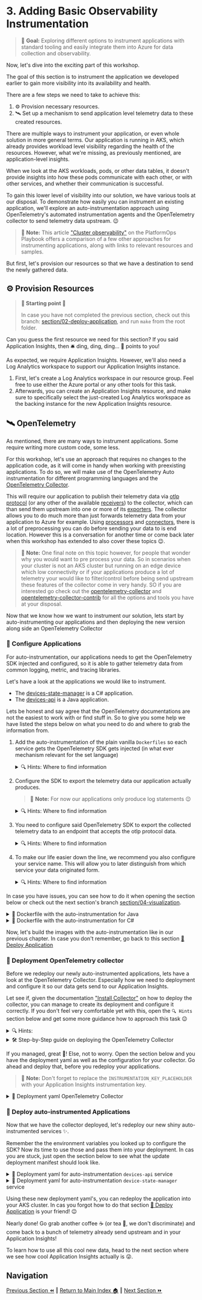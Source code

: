 # 3. Adding Basic Observability Instrumentation

>🎯 **Goal:** Exploring different options to instrument applications with standard tooling and easily integrate them into Azure for data collection and observability.

Now, let's dive into the exciting part of this workshop.

The goal of this section is to instrument the application we developed earlier to gain more visibility into its availability and health.

There are a few steps we need to take to achieve this:

1. ⚙️ Provision necessary resources.
2. 🛰️ Set up a mechanism to send application level telemetry data to these created resources.

There are multiple ways to instrument your application, or even whole solution in more general terms.
Our application is running in AKS, which already provides workload level visibility regarding the health of the resources. However, what we're missing, as previously mentioned, are application-level insights.

When we look at the AKS workloads, pods, or other data tables, it doesn't provide insights into how these pods communicate with each other, or with other services, and whether their communication is successful.

To gain this lower level of visibility into our solution, we have various tools at our disposal. To demonstrate how easily you can instrument an existing application, we'll explore an auto-instrumentation approach using OpenTelemetry's automated instrumentation agents and the OpenTelemetry collector to send telemetry data upstream. 😉

> 📝 **Note:**  This article ["Cluster observability"](https://internal.playbook.microsoft.com/code-with-platformops/capabilities/observability/k8s-observability/?h=instrumentation+based#individual-instrumentation-based-approaches) on the PlatformOps Playbook offers a comparison of a few other  approaches for instrumenting applications, along with links to relevant resources and samples.

But first, let's provision our resources so that we have a destination to send the newly gathered data.

## ⚙️ Provision Resources

> **📌 Starting point 📌**
>
> In case you have not completed the previous section, check out this branch: [section/02-deploy-application](https://github.com/observability-lab-cse/observability-lab/tree/section/02-deploy-application), and run `make` from the root folder.

Can you guess the first resource we need for this section? If you said Application Insights, then 🛎️ ding, ding, ding... 💯 points to you!

As expected, we require Application Insights. However, we'll also need a Log Analytics workspace to support our Application Insights instance.

1. First, let's create a Log Analytics workspace in our resource group. Feel free to use either the Azure portal or any other tools for this task.
1. Afterwards, you can create an Application Insights resource, and make sure to specifically select the just-created Log Analytics workspace as the backing instance for the new Application Insights resource.

## 🛰️ OpenTelemetry

As mentioned, there are many ways to instrument applications. Some require writing more custom code, some less.

For this workshop, let's use an approach that requires no changes to the application code, as it will come in handy when working with preexisting applications.
To do so, we will make use of the OpenTelemetry Auto instrumentation for different programming languages and the [OpenTelemetry Collector](https://opentelemetry.io/docs/collector/).

This will require our application to publish their telemetry data via [otlp protocol](https://opentelemetry.io/docs/specs/otel/protocol/) (or any other of the available [receivers](https://opentelemetry.io/docs/collector/configuration/#receivers)) to the collector, which can than send them upstream into one or more of its [exporters](https://opentelemetry.io/docs/collector/configuration/#exporters). The collector allows you to do much more than just forwards telemetry data from your application to Azure for example. Using [processors](https://opentelemetry.io/docs/collector/configuration/#processors) and [connectors](https://opentelemetry.io/docs/collector/configuration/#connectors), there is a lot of preprocessing you can do before sending your data to is end location.
However this is a conversation for another time or come back later when this workshop has extended to also cover these topics 😉.

> 📝 **Note:** One final note on this topic however, for people that wonder why you would want to pre process your data. So in scenarios when your cluster is not an AKS cluster but running on an edge device which low connectivity or if your applications produce a lot of telemetry your would like to filter/control before being send upstream these features of the collector come in very handy. SO if you are interested go check out the [opentelemetry-collector](https://github.com/open-telemetry/opentelemetry-collector/tree/main) and [opentelemetry-collector-contrib](https://github.com/open-telemetry/opentelemetry-collector-contrib/tree/main) for all the options and tools you have at your disposal.

Now that we know how we want to instrument our solution, lets start by auto-instrumenting our applications and then deploying the new version along side an OpenTelemetry Collector

### 📱 Configure Applications

For auto-instrumentation, our applications needs to get the OpenTelemetry SDK injected and configured, so it is able to gather telemetry data from common logging, metric, and tracing libraries.

Let's have a look at the applications we would like to instrument.

- The [devices-state-manager](https://github.com/observability-lab-cse/observability-lab/tree/section/03-add-basic-observability-instrumentation/sample-application/devices-state-manager) is a C# application.
- The [devices-api](https://github.com/observability-lab-cse/observability-lab/tree/section/03-add-basic-observability-instrumentation/sample-application/devices-api) is a Java application.

Lets be honest and say agree that the OpenTelemetry documentations are not the easiest to work with or find stuff in. So to give you some help we have listed the steps below on what you need to do and where to grab the information from.

1. Add the auto-instrumentation of the plain vanilla `Dockerfiles` so each service gets the OpenTelemetry SDK gets injected (in what ever mechanism relevant for the set language)

      <details markdown="1">
      <summary> 🔍 Hints: Where to find information </summary>

      * For the C# application following the instructions on [OpenTelemetry Auto-instrumentation for C#](https://opentelemetry.io/docs/instrumentation/net/automatic/) or [GitHub: OpenTelemetry Auto-instrumentation for C#](https://github.com/open-telemetry/opentelemetry-dotnet-instrumentation)to inject the OpenTelemetry SDK to capture telemetry data.
      * For the Java application the instructions can be found here [OpenTelemetry Auto-instrumentation for Java](https://opentelemetry.io/docs/instrumentation/java/automatic/) or [GitHub: OpenTelemetry Auto-instrumentation for Java](https://github.com/open-telemetry/opentelemetry-java-instrumentation) on how to load an agent JAR when starting the application, so it can attach to your application and dynamically inject the OpenTelemetry SDK to capture telemetry data.

      </details>

1. Configure the SDK to export the telemetry data our application actually produces.
    > 📝 **Note:** For now our applications only produce log statements 😉
      <details markdown="1">
      <summary> 🔍 Hints: Where to find information </summary>

      Check out how you can configure the SDK using environment variables [SDK Configuration](https://opentelemetry.io/docs/concepts/sdk-configuration/)

      </details>

1. You need to configure said OpenTelemetry SDK to export the collected telemetry data to an endpoint that accepts the otlp protocol data.
      <details markdown="1">
      <summary> 🔍 Hints: Where to find information </summary>

      Check out how you can configure the SDK using environment variables [SDK Configuration](https://opentelemetry.io/docs/concepts/sdk-configuration/)

      </details>
1. To make our life easier down the line, we recommend you also configure your service name. This will allow you to later distinguish from which service your data originated form.
      <details markdown="1">
      <summary> 🔍 Hints: Where to find information </summary>

      Check out how you can configure the SDK using environment variables [SDK Configuration](https://opentelemetry.io/docs/concepts/sdk-configuration/)

      </details>

In case you have issues, you can see how to do it when opening the section below or check out the next section's branch [section/04-visualization](TODO).

<details markdown="1">
<summary> 🔦 Dockerfile with the auto-instrumentation for Java</summary>

In the case of our Java application, we need to download the OpenTelemetry Agent Jar and load it along side our application at start up.

> 📝 **Note:** Take a note on which environment variables need to be set for injected OpenTelemetry SDK to correctly collect all the telemetry we need.

```Docker
FROM eclipse-temurin:17

RUN mkdir /app
COPY . /app
WORKDIR /app

# Download opentelemetry-javaagent.jar
RUN curl -L -O https://github.com/open-telemetry/opentelemetry-java-instrumentation/releases/latest/download/opentelemetry-javaagent.jar

RUN ./gradlew build

ENTRYPOINT ["java", "-javaagent:opentelemetry-javaagent.jar", "-jar","build/libs/devices-api.jar"]
```

</details>

<details markdown="1">
<summary>🔦 Dockerfile with the auto-instrumentation for C#</summary>

For our C# service the auto-instrumentation look slightly different.
Here we need to download a `bash` script that will install and inject the [OpenTelemetry .NET SDK](https://github.com/open-telemetry/opentelemetry-dotnet/blob/main/src/OpenTelemetry/README.md#opentelemetry-net-sdk) into our application, using the startup hook.
> 📝 **Note:** Take a note on which environment variables need to be set for the scripts to inject the libraries so it collects all the telemetry we need.

```Docker
FROM mcr.microsoft.com/dotnet/sdk:6.0 AS build
WORKDIR /src
COPY ["DeviceManager.csproj", "."]
RUN dotnet restore "./DeviceManager.csproj"
COPY . .
WORKDIR "/src/."
RUN dotnet build "DeviceManager.csproj" -c Release -o /app/build

FROM build AS publish
RUN dotnet publish "DeviceManager.csproj" -c Release -o /app/publish /p:UseAppHost=false

FROM base AS final
WORKDIR /app
COPY --from=publish /app/publish .

ARG OTEL_VERSION=1.0.0-rc.2
ADD https://github.com/open-telemetry/opentelemetry-dotnet-instrumentation/releases/download/v${OTEL_VERSION}/otel-dotnet-auto-install.sh otel-dotnet-auto-install.sh
RUN apt-get update && apt-get install -y unzip && apt-get install -y curl && \
    OTEL_DOTNET_AUTO_HOME="/otel-dotnet-auto" sh otel-dotnet-auto-install.sh

ENTRYPOINT ["dotnet", "DeviceManager.dll"]
```

</details>

Now, let's build the images with the auto-instrumentation like in our previous chapter. In case you don't remember, go back to this section [🚀  Deploy Application](../02-deploy-application/README.md#🚀-deploy-application)

### 🎻 Deployment OpenTelemetry collector

Before we redeploy our newly auto-instrumented applications, lets have a look at the OpenTelemetry Collector. Especially how we need to deployment and configure it so our data gets send to our Application Insights.

Let see if, given the documentation ["Install Collector"](https://opentelemetry.io/docs/collector/installation/) on how to deploy the collector, you can manage to create its deployment and configure it correctly. If you don't feel very comfortable yet with this, open the `🔍 Hints` section below and get some more guidance how to approach this task 😉

<details markdown="1">
<summary> 🔍 Hints: </summary>
Start with creating your collector deployment and then proceed with configuring the collector as you need using the `collector-config.yaml`
A few question that could guide you to figure out what you need to configure:

1. What is our upstream and downstream sources?
1. What receivers and exporters do we need to configure?
1. What what type of data do we want to collect?

</details>

<details markdown="1">
<summary> 🛠️ Step-by-Step guide on deploying the OpenTelemetry Collector</summary>

1. So first of all we can focus on the deployment
TODO

2. Now lets have a look at the configuration.

    i. As mentioned before, the auto-instrumentation exposes the telemetry data using the otlp protocol. Now according to this docs on [receivers](https://opentelemetry.io/docs/collector/configuration/#receivers) our `receiver` section needs to contain the following

      ```yaml
        otlp:
          protocols:
            grpc:
            http:
      ```

    ii. Given we don't really want to process the data withing the collector, we can skip all the other sections and directly go to the [exporter](https://opentelemetry.io/docs/collector/configuration/#exporters). Interestingly enough we wont find anything regarding Azure in this docs 🤔. As mention above, there are two repositories when it comes to the `exporter`,`receivers`, etc. the [opentelemetry-collector](https://github.com/open-telemetry/opentelemetry-collector/tree/main) and the [opentelemetry-collector-contrib](https://github.com/open-telemetry/opentelemetry-collector-contrib/tree/main). If we look in the `contrib` repository, we can find the [`azuremonitorexporter`](https://github.com/open-telemetry/opentelemetry-collector-contrib/tree/main/exporter/azuremonitorexporter). So this now means we need the following section in the `exporter` configuration:

    ```yaml
    azuremonitor:
        instrumentation_key: INSTRUMENTATION_KEY_PLACEHOLDER
    ```

    To be able to debug the deployment and see if the metric is also flowing through the collector, lets also set the log level of the collector to `normal` by adding this below snippet to the `exporter` configuration:

      ```yaml
      logging:
              verbosity: normal
      ```

    iii. Finally, we need to tell the Collector what to do with the data it ingest. This is done using the [service.pipelines](https://opentelemetry.io/docs/collector/configuration/#service) section of the configuration yaml. For now we want all our telemetry data to be ingested form the `otlp` source (also because we don't have another any other configure 😆), not processed and the forwarded to our two exporters. This is how that would look for each metric.

    ```yaml
          receivers: [otlp]
          processors: []
          exporters: [azuremonitor, logging]
    ```

    Add this in for all telemetry data we need and you have your `collector-config.yaml` 🥳.

</details>

If you managed, great 🎉! Else, not to worry. Open the section below and you have the deployment yaml as well as the configuration for your collector. Go ahead and deploy that, before you redeploy your applications.

> 📝 **Note:** Don't forget to replace the `INSTRUMENTATION_KEY_PLACEHOLDER` with your Application Insights instrumentation key.

<details markdown="1">
<summary>🔦 Deployment yaml OpenTelemetry Collector</summary>

```yaml
apiVersion: apps/v1
kind: Deployment
metadata:
  name: opentelemetrycollector
spec:
  replicas: 1
  selector:
    matchLabels:
      app.kubernetes.io/name: opentelemetrycollector
  template:
    metadata:
      labels:
        app.kubernetes.io/name: opentelemetrycollector
    spec:
      hostAliases:
      containers:
        - name: otelcol
          args:
            - --config=/conf/collector-config.yaml
          image: otel/opentelemetry-collector-contrib:0.83.0
          volumeMounts:
            - mountPath: /conf
              name: config
          resources:
            requests:
              cpu: "0.2"
              memory: "200Mi"
            limits:
              cpu: "0.3"
              memory: "300Mi"
      volumes:
        - configMap:
            items:
              - key: "collector-config.yaml"
                path: collector-config.yaml
            name: config
          name: config

---
apiVersion: v1
kind: Service
metadata:
  name: opentelemetrycollector
spec:
  ports:
    - name: grpc-otlp
      port: 4317
      targetPort: 4317
      protocol: TCP
    - name: http-otlp
      port: 4318
      targetPort: 4318
      protocol: TCP
  selector:
    app.kubernetes.io/name: opentelemetrycollector
  type: ClusterIP
```

As well as the `collector-config.yaml`

```yaml
apiVersion: v1
kind: ConfigMap
metadata:
  name: config
data:
  collector-config.yaml: |
    receivers:
      otlp:
        protocols:
          grpc:
          http:
    processors:
      batch:
    exporters:
      azuremonitor:
        instrumentation_key: INSTRUMENTATION_KEY_PLACEHOLDER
      logging:
        verbosity: normal
    service:
      pipelines:
        traces:
          receivers: [otlp]
          processors: []
          exporters: [azuremonitor, logging]
        metrics:
          receivers: [otlp]
          processors: []
          exporters: [azuremonitor, logging]
        logs:
          receivers: [otlp]
          processors: []
          exporters: [azuremonitor, logging]
```

</details>

### 🐳 Deploy auto-instrumented Applications

Now that we have the collector deployed, let's redeploy our new shiny auto-instrumented services ✨.

Remember the the environment variables you looked up to configure the SDK? Now its time to use those and pass them into your deployment.
In cas you are stuck, just open the section below to see what the update deployment manifest should look like.

<details markdown="1">
<summary>🔦 Deployment yaml for auto-instrumentation <code>devices-api</code> service</summary>

```yaml
kind: Deployment
apiVersion: apps/v1

metadata:
  name: devices-api

spec:
  replicas: 1
  selector:
    matchLabels:
      app: devices-api
  template:
    metadata:
      labels:
        app: devices-api
    spec:
      containers:
        - name: devices-api
          image: acr${project-name}.azurecr.io/devices-api:latest
          imagePullPolicy: Always
          ports:
            - containerPort: 8080
          resources:
            requests:
              cpu: 50m
              memory: 128Mi
            limits:
              cpu: 150m
              memory: 512Mi
          volumeMounts:
            - name: secrets-store-inline
              mountPath: "/mnt/secrets-store"
              readOnly: true
          env:
            - name: OTEL_EXPORTER_OTLP_ENDPOINT
              value: "http://opentelemetrycollector:4317"
            - name: OTEL_LOGS_EXPORTER
              value: otlp
            - name: OTEL_SERVICE_NAME
              valueFrom:
                fieldRef:
                  apiVersion: v1
                  fieldPath: metadata.labels['app']
            - name: AZURE_COSMOS_DB_URI
              valueFrom:
                secretKeyRef:
                  name: devices-api-secrets
                  key: CosmosDBEndpoint
            - name: AZURE_COSMOS_DB_KEY
              valueFrom:
                secretKeyRef:
                  name: devices-api-secrets
                  key: CosmosDBKey
            - name: AZURE_COSMOS_DB_NAME
              valueFrom:
                secretKeyRef:
                  name: devices-api-secrets
                  key: CosmosDBName
          readinessProbe:
            httpGet:
              path: /health
              port: 8080
            periodSeconds: 20
            initialDelaySeconds: 20
            failureThreshold: 15
      volumes:
        - name: secrets-store-inline
          csi:
            driver: secrets-store.csi.k8s.io
            readOnly: true
            volumeAttributes:
              secretProviderClass: "kvprovider"
```

</details>

<details markdown="1">
<summary>🔦 Deployment yaml for auto-instrumentation <code>device-state-manager</code> service</summary>

```yaml
kind: Deployment
apiVersion: apps/v1

metadata:
  name: device-manager

spec:
  replicas: 1
  selector:
    matchLabels:
      app: device-manager
  template:
    metadata:
      labels:
        app: device-manager
    spec:
      containers:
        - name: device-manager
          image: acr${project-name}.azurecr.io/device-manager:latest
          imagePullPolicy: Always
          ports:
            - containerPort: 8090
          resources:
            requests:
              cpu: 50m
              memory: 128Mi
            limits:
              cpu: 150m
              memory: 512Mi
          env:
            - name: OTEL_EXPORTER_OTLP_ENDPOINT
              value: "http://opentelemetrycollector:4318"
            - name: CORECLR_ENABLE_PROFILING
              value: "1"
            - name: CORECLR_PROFILER
              value: "{918728DD-259F-4A6A-AC2B-B85E1B658318}"
            - name: CORECLR_PROFILER_PATH
              value: "/otel-dotnet-auto/linux-x64/OpenTelemetry.AutoInstrumentation.Native.so"
            - name: DOTNET_ADDITIONAL_DEPS
              value: "/otel-dotnet-auto/AdditionalDeps"
            - name: DOTNET_SHARED_STORE
              value: "/otel-dotnet-auto/store"
            - name: DOTNET_STARTUP_HOOKS
              value: "/otel-dotnet-auto/net/OpenTelemetry.AutoInstrumentation.StartupHook.dll"
            - name: OTEL_DOTNET_AUTO_HOME
              value: "/otel-dotnet-auto"
            - name: OTEL_SERVICE_NAME
              valueFrom:
                fieldRef:
                  apiVersion: v1
                  fieldPath: metadata.labels['app']
            - name: EVENT_HUB_CONNECTION_STRING
              value: EVENT_HUB_LISTEN_POLICY_CONNECTION_STRING_PLACEHOLDER
            - name: EVENT_HUB_NAME
              value: EVENT_HUB_NAME_PLACEHOLDER
            - name: STORAGE_CONNECTION_STRING
              value: STORAGE_CONNECTION_STRING_PLACEHOLDER
            - name: BLOB_CONTAINER_NAME
              value: event-hub-data
            - name: DEVICE_API_URL
              value: "http://devices-api-service:8080"
```

</details>

Using these new deployment yaml's, you can redeploy the application into your AKS cluster.  In cas you forgot how to do that section  [🚀  Deploy Application](../02-deploy-application/README.md#🚀-deploy-application) is your friend! 😉

Nearly done! Go grab another coffee ☕ (or tea 🍵, we don't discriminate) and come back to a bunch of telemetry  already send upstream and in your Application Insights!

To learn how to use all this cool new data, head to the next section where we see how cool Application Insights actually is 😜.

## Navigation

[Previous Section ⏪](../02-deploy-application/README.md) ‖ [Return to Main Index 🏠](../README.md) ‖
[Next Section ⏩️](../04-visualization/README.md)
